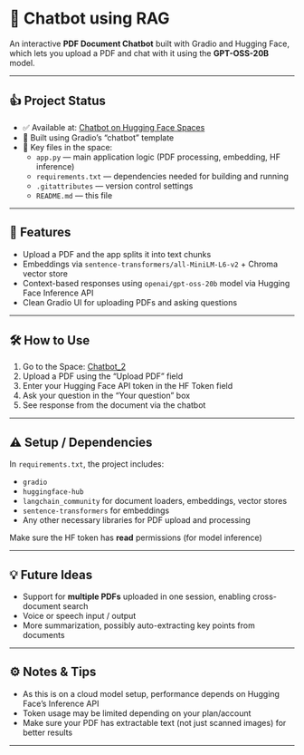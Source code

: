 # 📄 Chatbot using RAG

An interactive **PDF Document Chatbot** built with Gradio and Hugging Face, which lets you upload a PDF and chat with it using the **GPT-OSS-20B** model.  

---

## 👍 Project Status

- ✅ Available at: [Chatbot on Hugging Face Spaces](https://huggingface.co/spaces/jmcordeiro/Chatbot_2)  
- 🔁 Built using Gradio’s “chatbot” template  
- 📂 Key files in the space:
  - `app.py` — main application logic (PDF processing, embedding, HF inference)  
  - `requirements.txt` — dependencies needed for building and running  
  - `.gitattributes` — version control settings  
  - `README.md` — this file  

---

## 🚀 Features

- Upload a PDF and the app splits it into text chunks  
- Embeddings via `sentence-transformers/all-MiniLM-L6-v2` + Chroma vector store  
- Context-based responses using `openai/gpt-oss-20b` model via Hugging Face Inference API  
- Clean Gradio UI for uploading PDFs and asking questions  

---

## 🛠 How to Use

1. Go to the Space: [Chatbot_2](https://huggingface.co/spaces/jmcordeiro/Chatbot_2)  
2. Upload a PDF using the “Upload PDF” field  
3. Enter your Hugging Face API token in the HF Token field  
4. Ask your question in the “Your question” box  
5. See response from the document via the chatbot  

---

## ⚠️ Setup / Dependencies

In `requirements.txt`, the project includes:

- `gradio`  
- `huggingface-hub`  
- `langchain_community` for document loaders, embeddings, vector stores  
- `sentence-transformers` for embeddings  
- Any other necessary libraries for PDF upload and processing  

Make sure the HF token has **read** permissions (for model inference)  

---

## 💡 Future Ideas

- Support for **multiple PDFs** uploaded in one session, enabling cross-document search  
- Voice or speech input / output  
- More summarization, possibly auto-extracting key points from documents  

---

## ⚙️ Notes & Tips

- As this is on a cloud model setup, performance depends on Hugging Face’s Inference API  
- Token usage may be limited depending on your plan/account  
- Make sure your PDF has extractable text (not just scanned images) for better results  

---



